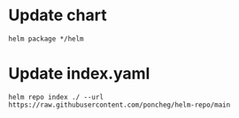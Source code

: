 # Update chart
```
helm package */helm
```
# Update index.yaml
```
helm repo index ./ --url https://raw.githubusercontent.com/poncheg/helm-repo/main
```
